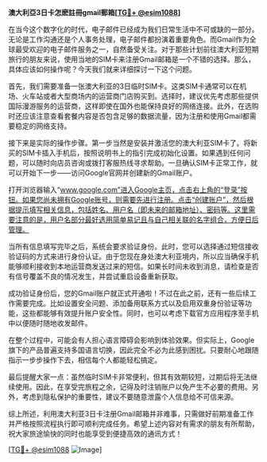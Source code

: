 **澳大利亞3日卡怎麽註冊gmail郵箱[[TG💪+ @esim1088](https://t.me/s/esim1088)]**

在当今这个数字化的时代，电子邮件已经成为我们日常生活中不可或缺的一部分。无论是工作沟通还是个人事务处理，电子邮件都扮演着重要角色。而Gmail作为全球最受欢迎的电子邮件服务之一，自然备受关注。对于那些计划前往澳大利亚短期旅行的朋友来说，使用当地的SIM卡来注册Gmail邮箱是一个不错的选择。那么，具体应该如何操作呢？今天我们就来详细探讨一下这个问题。

首先，我们需要准备一张澳大利亚的3日临时SIM卡。这类SIM卡通常可以在机场、火车站或者大型商场内的运营商门店购买到。选择时，建议优先考虑那些提供国际漫游服务的运营商，这样即使在国外也能保持良好的网络连接。此外，在选购时还应该注意查看套餐内容是否包含足够的数据流量，因为注册和使用Gmail都需要稳定的网络支持。

接下来是实际的操作步骤。第一步当然是安装并激活您的澳大利亚SIM卡了。将新买的SIM卡插入手机后，按照说明书上的指引完成初始化设置。如果遇到任何问题，可以随时向店员咨询或拨打客服热线寻求帮助。一旦确认SIM卡正常工作，就可以开始下一步——访问Google官网并创建新的Gmail账户。

打开浏览器输入“www.google.com”进入Google主页，点击右上角的“登录”按钮。如果您尚未拥有Google账号，则需要先进行注册。点击“创建账户”，然后根据提示填写相关信息，包括姓名、用户名（即未来的邮箱地址）、密码等。这里需要注意的是，用户名部分最好选用简单易记且与自己相关联的名字组合，方便日后管理。

当所有信息填写完毕之后，系统会要求验证身份。此时，您可以选择通过短信接收验证码的方式来进行身份认证。由于您现在身处澳大利亚境内，所以应当确保手机能够顺利接收到本地运营商发送过来的短信。如果长时间未收到消息，请检查是否有信号覆盖不良的情况发生，并尝试重启设备重新获取。

成功验证身份后，您的Gmail账户就正式开通啦！不过在此之前，还有一些后续工作需要完成。比如设置安全问题、添加备用联系方式以及启用双重身份验证等功能，这些都能够有效提升账户安全性。同时，也可以考虑下载官方应用程序至手机中以便随时随地收发邮件。

在整个过程中，可能会有人担心语言障碍会影响到体验效果。但实际上，Google旗下的产品普遍支持多国语言切换，因此完全不必为此感到困扰。只要耐心地跟随指示一步步操作下去，相信每个人都能轻松搞定。

最后提醒大家一点：虽然临时SIM卡非常便利，但其有效期较短，过期后将无法继续使用。因此，在享受完旅程之余，记得及时注销账户以免产生不必要的费用。另外，考虑到隐私保护的重要性，建议不要随意泄露个人信息给不可信来源。

综上所述，利用澳大利亚3日卡注册Gmail邮箱并非难事，只需做好前期准备工作并严格按照流程执行即可顺利完成任务。希望上述内容对有需求的朋友有所帮助，祝大家旅途愉快的同时也能享受到便捷高效的通讯方式！

[[TG💪+ @esim1088](https://t.me/s/esim1088) ![Image](https://i.postimg.cc/4NQfJmqS/Snipaste-2025-05-13-00-14-12.png)]